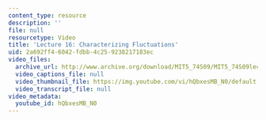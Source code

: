 ```yaml
---
content_type: resource
description: ''
file: null
resourcetype: Video
title: 'Lecture 16: Characterizing Fluctuations'
uid: 2a692ff4-6042-fdbb-4c25-9238217183ec
video_files:
  archive_url: http://www.archive.org/download/MIT5_74S09/MIT5_74S09lec16_300k.mp4
  video_captions_file: null
  video_thumbnail_file: https://img.youtube.com/vi/hQbxesMB_N0/default.jpg
  video_transcript_file: null
video_metadata:
  youtube_id: hQbxesMB_N0
---
```

